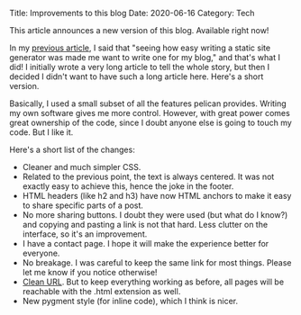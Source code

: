 Title: Improvements to this blog
Date: 2020-06-16
Category: Tech

This article announces a new version of this blog. Available right now!

In my [previous article](./pics2html), I said that "seeing how easy writing a
static site generator was made me want to write one for my blog," and that's
what I did! I initially wrote a very long article to tell the whole story, but
then I decided I didn't want to have such a long article here. Here's a short
version.

Basically, I used a small subset of all the features pelican provides. Writing
my own software gives me more control. However, with great power comes great
ownership of the code, since I doubt anyone else is going to touch my code. But
I like it.

Here's a short list of the changes:

* Cleaner and much simpler CSS.
* Related to the previous point, the text is always centered. It was not
  exactly easy to achieve this, hence the joke in the footer.
* HTML headers (like h2 and h3) have now HTML anchors to make it easy to share
  specific parts of a post.
* No more sharing buttons. I doubt they were used (but what do I know?) and
  copying and pasting a link is not that hard. Less clutter on the interface,
so it's an improvement.
* I have a contact page. I hope it will make the experience better for
  everyone.
* No breakage. I was careful to keep the same link for most things. Please let
  me know if you notice otherwise!
* [Clean URL](https://en.wikipedia.org/wiki/Clean_URL). But to keep everything
  working as before, all pages will be reachable with the .html extension as
  well.
* New pygment style (for inline code), which I think is nicer.
